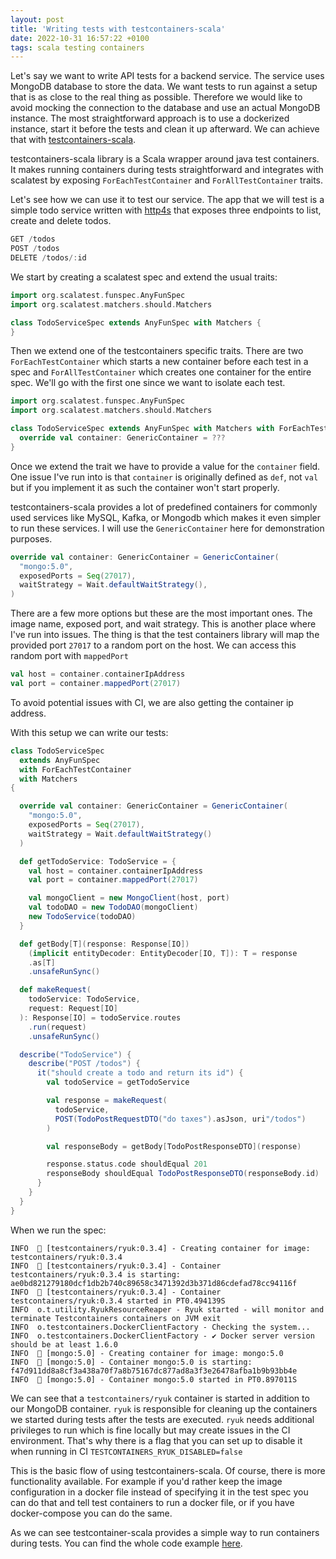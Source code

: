 ```yaml
---
layout: post
title: 'Writing tests with testcontainers-scala'
date: 2022-10-31 16:57:22 +0100
tags: scala testing containers
---
```


Let's say we want to write API tests for a backend service.
The service uses MongoDB database to store the data.
We want tests to run against a setup that is as close to the real thing as possible.
Therefore we would like to avoid mocking the connection to the database and use an
actual MongoDB instance.
The most straightforward approach is to use a dockerized instance, start it before the tests
and clean it up afterward.
We can achieve that with [testcontainers-scala](https://github.com/testcontainers/testcontainers-scala).

testcontainers-scala library is a Scala wrapper around java test containers.
It makes running containers during tests straightforward and integrates with scalatest
by exposing `ForEachTestContainer` and `ForAllTestContainer` traits.

Let's see how we can use it to test our service.
The app that we will test is a simple todo service written with [http4s](https://http4s.org/) that exposes three endpoints to list, create and delete todos.

```scala
GET /todos
POST /todos
DELETE /todos/:id
```

We start by creating a scalatest spec and extend the usual traits:

```scala
import org.scalatest.funspec.AnyFunSpec
import org.scalatest.matchers.should.Matchers

class TodoServiceSpec extends AnyFunSpec with Matchers {
}
```

Then we extend one of the testcontainers specific traits.
There are two `ForEachTestContainer` which starts a new container before each test in a spec
and `ForAllTestContainer` which creates one container for the entire spec.
We'll go with the first one since we want to isolate each test.

```scala
import org.scalatest.funspec.AnyFunSpec
import org.scalatest.matchers.should.Matchers

class TodoServiceSpec extends AnyFunSpec with Matchers with ForEachTestContainer {
  override val container: GenericContainer = ???
}
```

Once we extend the trait we have to provide a value for the `container` field.
One issue I've run into is that `container` is originally defined as `def`, not `val`
but if you implement it as such the container won't start properly.

testcontainers-scala provides a lot of predefined containers for commonly used
services like MySQL, Kafka, or Mongodb which makes it even simpler to run these services.
I will use the `GenericContainer` here for demonstration purposes.

```scala
override val container: GenericContainer = GenericContainer(
  "mongo:5.0",
  exposedPorts = Seq(27017),
  waitStrategy = Wait.defaultWaitStrategy(),
)
```

There are a few more options but these are the most important ones.
The image name, exposed port, and wait strategy.
This is another place where I've run into issues.
The thing is that the test containers library will map the provided
port `27017` to a random port on the host.
We can access this random port with `mappedPort`

```scala
val host = container.containerIpAddress
val port = container.mappedPort(27017)
```

To avoid potential issues with CI, we are also getting the container ip address.

With this setup we can write our tests:

```scala
class TodoServiceSpec
  extends AnyFunSpec
  with ForEachTestContainer
  with Matchers
{

  override val container: GenericContainer = GenericContainer(
    "mongo:5.0",
    exposedPorts = Seq(27017),
    waitStrategy = Wait.defaultWaitStrategy()
  )

  def getTodoService: TodoService = {
    val host = container.containerIpAddress
    val port = container.mappedPort(27017)

    val mongoClient = new MongoClient(host, port)
    val todoDAO = new TodoDAO(mongoClient)
    new TodoService(todoDAO)
  }

  def getBody[T](response: Response[IO])
    (implicit entityDecoder: EntityDecoder[IO, T]): T = response
    .as[T]
    .unsafeRunSync()

  def makeRequest(
    todoService: TodoService,
    request: Request[IO]
  ): Response[IO] = todoService.routes
    .run(request)
    .unsafeRunSync()

  describe("TodoService") {
    describe("POST /todos") {
      it("should create a todo and return its id") {
        val todoService = getTodoService

        val response = makeRequest(
          todoService,
          POST(TodoPostRequestDTO("do taxes").asJson, uri"/todos")
        )

        val responseBody = getBody[TodoPostResponseDTO](response)

        response.status.code shouldEqual 201
        responseBody shouldEqual TodoPostResponseDTO(responseBody.id)
      }
    }
  }
}
```

When we run the spec:
```
INFO  🐳 [testcontainers/ryuk:0.3.4] - Creating container for image: testcontainers/ryuk:0.3.4
INFO  🐳 [testcontainers/ryuk:0.3.4] - Container testcontainers/ryuk:0.3.4 is starting: ae0bd821279180dcf1db2b740c89658c3471392d3b371d86cdefad78cc94116f
INFO  🐳 [testcontainers/ryuk:0.3.4] - Container testcontainers/ryuk:0.3.4 started in PT0.494139S
INFO  o.t.utility.RyukResourceReaper - Ryuk started - will monitor and terminate Testcontainers containers on JVM exit
INFO  o.testcontainers.DockerClientFactory - Checking the system...
INFO  o.testcontainers.DockerClientFactory - ✔︎ Docker server version should be at least 1.6.0
INFO  🐳 [mongo:5.0] - Creating container for image: mongo:5.0
INFO  🐳 [mongo:5.0] - Container mongo:5.0 is starting: f47d911dd8a8cf3a438a70f7a8b75167dc877ad8a3f3e26478afba1b9b93bb4e
INFO  🐳 [mongo:5.0] - Container mongo:5.0 started in PT0.897011S
```

We can see that a `testcontainers/ryuk` container is started in addition to our MongoDB container.
`ryuk` is responsible for cleaning up the containers we started during tests after
the tests are executed. `ryuk` needs additional privileges to run which is fine locally
but may create issues in the CI environment. That's why there is a flag that you can set up
to disable it when running in CI `TESTCONTAINERS_RYUK_DISABLED=false`

This is the basic flow of using testcontainers-scala.
Of course, there is more functionality available. For example
if you'd rather keep the image configuration in a docker file instead
of specifying it in the test spec you can do that and tell test containers
to run a docker file, or if you have docker-compose you can do the same.

As we can see testcontainer-scala provides a simple way to run containers
during tests. You can find the whole code example [here](https://github.com/jcz2/test-containers).
